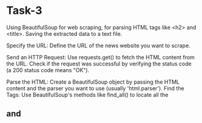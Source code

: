 # Task-3
Using BeautifulSoup for web scraping, for parsing HTML tags like &lt;h2> and &lt;title>. Saving the extracted data to a text file.

Specify the URL: Define the URL of the news website you want to scrape.

Send an HTTP Request: Use requests.get() to fetch the HTML content from the URL. Check if the request was successful by verifying the status code (a 200 status code means "OK").

Parse the HTML: Create a BeautifulSoup object by passing the HTML content and the parser you want to use (usually 'html.parser').
Find the Tags: Use BeautifulSoup's methods like find_all() to locate all the <h2> and <title> tags on the page.

Extract the Text: Loop through the found tags and extract the text content from each. The .text attribute is perfect for this.
Save to a Text File: Open a file in write mode ('w'), loop through your list of titles, and write each title to a new line in the file.

